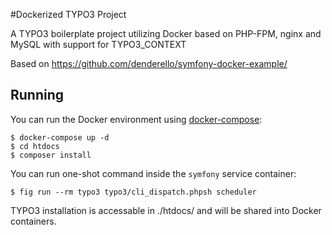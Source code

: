 #Dockerized TYPO3 Project

A TYPO3 boilerplate project utilizing Docker based on PHP-FPM, nginx and MySQL with support for TYPO3_CONTEXT

Based on https://github.com/denderello/symfony-docker-example/

## Running

You can run the Docker environment using [docker-compose](https://github.com/docker/compose):

    $ docker-compose up -d
    $ cd htdocs
    $ composer install

You can run one-shot command inside the `symfony` service container:

    $ fig run --rm typo3 typo3/cli_dispatch.phpsh scheduler

TYPO3 installation is accessable in ./htdocs/ and will be shared into Docker containers.